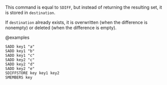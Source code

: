 This command is equal to `SDIFF`, but instead of returning the resulting set, it
is stored in `destination`.

If `destination` already exists, it is overwritten (when the difference is nonempty) or deleted (when the difference is empty).

@examples

```cli
SADD key1 "a"
SADD key1 "b"
SADD key1 "c"
SADD key2 "c"
SADD key2 "d"
SADD key2 "e"
SDIFFSTORE key key1 key2
SMEMBERS key
```
